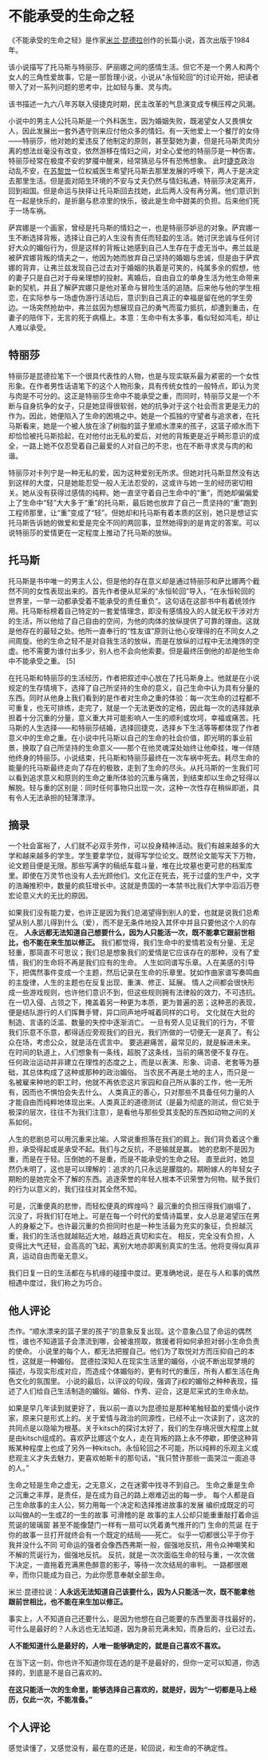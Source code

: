 # 不能承受的生命之轻

《不能承受的生命之轻》是作家[米兰·昆德拉](https://baike.baidu.com/item/米兰·昆德拉/1179293?fromModule=lemma_inlink)创作的长篇小说，首次出版于1984年。

该小说描写了托马斯与特丽莎、萨丽娜之间的感情生活。但它不是一个男人和两个女人的三角性爱故事，它是一部哲理小说，小说从“永恒轮回”的讨论开始，把读者带入了对一系列问题的思考中，比如轻与重、灵与肉。



该书描述一九六八年苏联入侵捷克时期，民主改革的气息演变成专横压榨之风潮。

小说中的男主人公托马斯是一个外科医生，因为婚姻失败，既渴望女人又畏惧女人，因此发展出一套外遇守则来应付他众多的情妇。有一天他爱上一个餐厅的女侍——特丽莎，他对她的爱违反了他制定的原则，甚至娶她为妻，但是托马斯灵肉分离的想法丝毫没有改变，依然游移在情妇之间，对全心爱他的特丽莎是一种伤害。特丽莎经常在极度不安的梦魇中醒来，经常猜忌与怀有恐怖想象。 此时[捷克](https://baike.baidu.com/item/捷克/191121?fromModule=lemma_inlink)政治动乱不安，在[苏黎世](https://baike.baidu.com/item/苏黎世/0?fromModule=lemma_inlink)一位权威医生希望托马斯去那里发展的呼唤下，两人于是决定去那里生活。但是面对陌生环境的不安与丈夫仍然与情妇私通，特丽莎决定离开，回到祖国。但是命运与抉择让托马斯回去找她，此后两人没有再分离。他们意识到在一起是快乐的，是折磨与悲凉里的快乐，彼此是生命中甜美的负担。后来他们死于一场车祸。

萨宾娜是一个画家，曾经是托马斯的情妇之一，也是特丽莎妒忌的对象。萨宾娜一生不断选择背叛，选择让自己的人生没有责任而轻盈的生活。她讨厌忠诚与任何讨好大众的媚俗行为，但是这样的背叛让她感到自己人生存在于虚无当中。弗兰兹是被萨宾娜背叛的情夫之一，他因为她而放弃自己坚持的婚姻与忠诚，但是由于萨宾娜的背弃，让弗兰兹发现自己过去对于婚姻的执着是可笑的，纯属多余的假想，他的妻子只是自己对于母亲理想的投射。离婚后，自由自立的单身生活为他生命带来新的契机，并且了解萨宾娜只是他对革命与冒险生活的追随。后来他与他的学生相恋，在实际参与一场虚伪游行活动后，意识到自己真正的幸福是留在他的学生旁边。一场突然抢劫中，弗兰兹因为想展现自己的勇气而蛮力抵抗，却遭到重击，在妻子的陪伴下，无言的死于病榻上。本意：生命中有太多事，看似轻如鸿毛，却让人难以承受。



## 特丽莎

特丽莎是昆德拉笔下一个很具代表性的人物，也是与现实联系最为紧密的一个女性形象。在作者男性话语笔下的这个人物形象，具有传统女性的一般特点，即认为灵与肉是不可分的。这正是特丽莎生命中不能承受之重，而同时，特丽莎又是一个不断与自身抗争的女子，只是她显得很软弱，她的抗争对于这个社会而言更是无力的作为。因此，她便陷入了生命的困境之中。她是一个孤独的守望者与追求者，在托马斯看来，她是一个被人放在涂了树脂的篮子里顺水漂来的孩子，这篮子顺水而下却恰恰被托马斯拾起，在对他付出无私的爱后，对他的背叛更是近乎畸形意识的成全，一路上她不仅忍受着自己最爱的人对自己的不忠，也在不断寻求灵与肉的和谐。

特丽莎对卡列宁是一种无私的爱，因为这种爱别无所求。但她对托马斯显然没有达到这样的大度，只是她能忍受一般人无法忍受的，这或许与她一生的经历密切相关。她从没有获得过感情的纯粹。她一直坚守着自己生命中的“重”，而她却偏偏爱上了生命中“轻”大大多于“重”的托马斯，最后她也放弃了自己一贯坚持的“重”跑到工程师那里，让“重”变成了“轻”。但她却和托马斯有着本质的区别，她只是想证实托马斯告诉她的做爱和爱是完全不同的两回事，显然她得到的是肯定的答案。可以说特丽莎的爱情更在一定程度上推动了托马斯的放纵。

## 托马斯

托马斯是书中唯一的男主人公，但是他的存在意义却是通过特丽莎和萨比娜两个截然不同的女性表现出来的。首先作者便从尼采的“永恒轮回”导入，“在永恒轮回的世界里，一举一动都承受着不能承受的责任重负”。这句话在这部书中有着统领作用。托马斯标榜着自己特定的一套爱情理念，即没有感情投入的人就无权干涉对方的生活，所以他给了自己自由的空间，为他的肉体的放纵提供了可靠的理由。这就是他存在的最轻之处。他所一直奉行的“性友谊”原则让他心安理得的在不同女人之间周旋。他的生命之轻不是对自我生活的放纵，而是在放纵的过程中无法掩饰的空虚。他不需要为谁付出多少，别人也不会向他索要。但是最终压倒他的却是他生命中不能承受之重。 [5]

在托马斯和特丽莎的生活经历，作者把叙述中心放在了托马斯身上。他就是在小说规定的生存情境下，选择了自己所坚持的生命的意义，自己生命中认为具有分量的东西。同时从他身上我们看到的是作者对生命之重的体验：每一次生命的过程都不可重复，也无可排练，走完了，就是一个无法更改的定格，因此每一次的选择就承担着十分沉重的分量，意义重大并可能影响人一生的顺利或坎坷，幸福或痛苦。托马斯的人生选择——和特丽莎结婚，选择回捷克，选择乡下生活等等都体现了作者意义中的生命之重。在小说中托马斯以自己的生命的社会价值，即光明的事业前景，换取了自己所坚持的生命意义——那个在他灵魂深处始终让他牵挂，唯一伴随他终身的特丽莎。小说结束，托马斯和特丽莎最终在一次车祸中死去。耗尽生命的能量的托马斯最终走向了存在的极致，走到了生命的尽头。从托马斯的一生我们可以看到追求意义和原则的生命之重所体验的沉重与痛苦，到结束却以生命之轻得以解脱。轻与重的区别是：同时任何事物只出现一次，这种一次性存在稍纵即逝，具有令人无法承担的轻薄漂浮。

## 摘录

一个社会富裕了，人们就不必双手劳作，可以投身精神活动。我们有越来越多的大学和越来越多的学生。学生要拿学位，就得写学位论文。既然论文能写天下万物，论文题目便是无限。那些写满字的稿纸车载斗量，堆在比坟墓也更可悲的档案库里。即使在万灵节也没有人去光顾他们。文化正在死去，死于过盛的生产中，文字的浩瀚推积中，数量的疯狂增长中。这就是贵国的一本禁书比我们大学中滔滔万卷宏论意义大的无比的原因。

如果我们没有能力爱，也许正是因为我们总渴望得到别人的爱，也就是说我们总希望从别人那儿得到什么（爱），而不是无条件地投入其怀中并且只要他这个人的存在。 **人永远都无法知道自己想要什么，因为人只能活一次，既不能拿它跟前世相比，也不能在来生加以修正。** 我们都觉得，我们生命中的爱情若没有分量、无足轻重，那简直不可思议；我们总是想象我们的爱情是它应该存在的那种，没有了爱情，我们的生命将不再是我们应有的生命。 人生如同谱写乐章。人在美感的引导下，把偶然事件变成一个主题，然后记录在生命的乐章里。犹如作曲家谱写奏鸣曲的主旋律，人生的主题也在反复出现、重演、修正、延展。 情人之间都会很快形成一些游戏规则，也许他们意识不到，但这些规则拥有法律般的效力，不可违抗。 在一切入侵、占领之下，掩盖着另一种更为本质，更为普遍的恶；这种恶的表现，便是结队游行的人们挥舞手臂，异口同声地呼喊着同样的口号。 文化就在大批的制造、言语的泛滥、数量的失控中逐渐消亡。 一旦有旁人见证我们的行为，不管我们乐意不乐意，都得适应旁观我们的目光，我们所做的一切便无一是真了。有公众在场，考虑公众，就是活在谎言中。 要逃避痛苦，最常见的，就是躲进未来。在时间的轨道上，人们想象有一条线，超脱了这条线，当前的痛苦便不复存在。 任何政治运动并非建立在理性的态度之上，而是以表演、形象、词语、老套等为基础，其总体构成了这种或那种的政治媚俗。 当农民不再是土地的主人，而只是一名被雇来种地的职工时，他就不再依恋这片家园和自己所从事的工作，他一无所有，因而也不惧怕会失去什么。 人类真正的善心，只对那些不具备任何力量的人才能自由而纯粹地体现出来。人类真正的道德测试（是最为彻底的测试，但它处于极深的层次，往往不为我们注意），是看他与那些受其支配的东西如动物之间的关系如何。



人生的悲剧总可以用沉重来比喻。人常说重担落在我们的肩上。我们背负着这个重担，承受得起或是承受不起。我们与之反抗，不是输就是赢。 她的悲剧不是因为重，而是在于轻。压倒她的不是重，而是不能承受的生命之轻。 直至此时，她显然仍未明了，这也是可以理解的：追求的几只永远是朦胧的。期盼嫁人的年轻女子期盼的是她完全不了解的东西。追逐荣誉的年轻人根本不识荣誉为何物。赋予我们的行为以意义的，我们往往对其全然不知。



可是，沉重便真的悲惨，而轻松便真的辉煌吗？ 最沉重的负担压得我们崩塌了，沉没了，将我们钉在地上。可是在每一个时代的爱情诗篇里，女人总是渴望压在男人的身躯之下。也许最沉重的负担同时也是一种生活最为充实的象征，负担越沉重，我们的生活也就越贴近大地，越趋近真切和实在。 相反，完全没有负担，人变得比大气还轻，会高高的飞起，离别大地亦即离别真实的生活。他将变得似真非真，运动自由而毫无意义。

我们日复一日的生活都在与机缘的碰撞中度过。更准确地说，是在与人和事的偶然相遇中度过，我们称之为巧合。



## 他人评论

杰作。“顺水漂来的篮子里的孩子”的意象反复出现。这个意象凸显了命运的偶然性，谁也不知道篮子会漂流到哪，会被谁捞取，救援者将如何承担对弱小生命负责的使命。 小说里的每个人，都无法把握自己。他们为了取悦对方而压抑自己的本性，这就是一种媚俗。 昆德拉深知人在现实生活里的媚俗，小说不断出现梦境的描述，与现实形成对应，而造成个体媚俗的，更有时代的重压，所有人都生活在角色文化的氛围里。 小说的最后，以评议的句段，强调了ji权的媚俗之种种表现，描述了人们给自己生活制造的媚俗。媚俗、作秀、迎合，这是尼采式的生命永劫。



如果是早几年读到就更好了，我以前一直以为昆德拉是那种笔触轻盈的爱情小说作家，原来只是形式上的。关于爱情与政治的同源性，已经不止一次读到了，这次的共同点是以隐喻为根基。关于kitsch的探讨太好了，我们的生存境况很大程度上就是由kitsch组成的。喜欢萨比娜这个女人，走在背叛的路上永不停歇，即使这种背叛某种程度上也成了另外一种kitsch。永恒轮回之不可能，所以纯粹的乐观主义或悲观主义才失去魅力，更喜欢帕斯卡的那句话，“我只赞许那些一面哭泣一面追寻的人。”



生命之轻是生命之虚无，之无意义，之在迷雾中找寻不到自己。 生命之重是生命之沉重之丰厚，是责任，是在成为自己的路上艰难迈出的每一步。 每个人都是自己生命故事的主人公，努力用每一个决定和选择推进故事的发展 编织成既定的可以叫做A的一生或Z的一生的故事 可滑稽的是 故事的主人公却只能重重敲打着命运荒诞的玻璃窗 甚至不能像楚门一样有一扇可以凭着勇气推开的门 生命的荒诞 在于你的故事一旦打开就终会有一个既定的结局——死亡。 似乎一切都很公平于你于我并没什么不同 可命运的强者会像西西弗斯一般，倔强地反抗，用令众神嘲笑和不解的荒诞行为，倔强地反抗。 反抗，就是一次次面临生命的轻与重，一次次做下决定，一直拖着充满黑色醉意的影子，等待一次次结局的审判。 一路都很艰辛，而你只能成为自己，为此你愿意奉献全部生命。



米兰·昆德拉说：**人永远无法知道自己该要什么，因为人只能活一次，既不能拿他跟前世相比，也不能在来生加以修正。**

事实上，人不知道自己还要什么，是因为他想在自己能要的东西里面寻找最好的，可什么是最好的？人永远也无法知道，因为身前充满未知，而身后的，业已过去。

**人不能知道什么是最好的，人唯一能够确定的，就是自己喜欢不喜欢。**

在当下这一刻，你也许不知道你现在选的是不是最好的，但你一定可以知道，你选择的，到底是不是自己喜欢的。

**在这只能活一次的生命里，能够选择自己喜欢的，就是好，因为“一切都是马上经历，仅此一次，不能准备。”**

## 个人评论

感觉读懂了，又感觉没有，最在意的还是，轮回说，和生命的不确定性。
